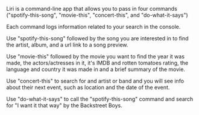 Liri is a command-line app that allows you to pass in four commands ("spotify-this-song", "movie-this", "concert-this", and "do-what-it-says")

Each command logs information related to your search in the console.

Use "spotify-this-song" followed by the song you are interested in to find the artist, album, and a url link to a song preview.

Use "movie-this" followed by the movie you want to find the year it was made, the actors/actresses in it, it's IMDB and rotten tomatoes rating, the language and country it was made in and a brief summary of the movie.

Use "concert-this" to search for and artist or band and you will see info about their next event, such as location and the date of the event.

Use "do-what-it-says" to call the "spotify-this-song" command and search for "I want it that way" by the Backstreet Boys.
